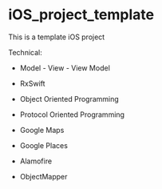 # iOS_project_template

This is a template iOS project

Technical: 
  + Model - View - View Model 
  + RxSwift
  + Object Oriented Programming
  + Protocol Oriented Programming
  
  + Google Maps
  + Google Places
  + Alamofire
  + ObjectMapper
  
  
